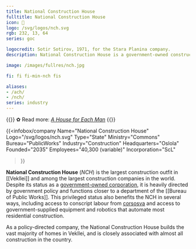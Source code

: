 ```yaml
---
title: National Construction House
fulltitle: National Construction House
icon: 🚧
logo: /svg/logos/nch.svg
rgb: 232, 13, 64
series: goc

logocredit: Sotir Sotirov, 1971, for the Stara Planina company.
description: National Construction House is a government-owned construction company in Vekllei. It has pioneered a range of technologies to automate construction.

image: /images/fullres/nch.jpg

fi: fi fi-min-nch fis

aliases:
- /ach/
- /nch/
series: industry
---
```


{{<note>}}
✿ Read more: *[A House for Each Man](/stories/construction/)*
{{</note>}}

{{<infobox/company
	 Name="National Construction House"
	 Logo="/svg/logos/nch.svg"
	 Type="State"
	 Ministry="Commons"
	 Bureau="PublicWorks"
	 Industry="Construction"
	 Headquarters="Oslola"
	 Founded="2035"
	 Employees="40,300 (variable)"
	 Incorporation="ScL"
 >}}

<span class="fi fi-min-nch fis"></span>  **National Construction House** (*NCH*) is the largest construction outfit in [[Vekllei]] and among the largest construction companies in the world. Despite its status as a [government-owned corporation](/state-industry/), it is heavily directed by government policy and functions closer to a department of the [[Bureau of Public Works]]. This privileged status also benefits the NCH in several ways, including access to conscript labour from [corsosva](/corsosva/) and access to government-supplied equipment and robotics that automate most residential construction.

As a policy-directed company, the National Construction House builds the vast majority of homes in Vekllei, and is closely associated with almost all construction in the country.
